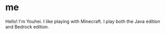 # me
Hello! I'm Youhei.
I like playing with Minecraft. I play both the Java edition and Bedrock edition.
